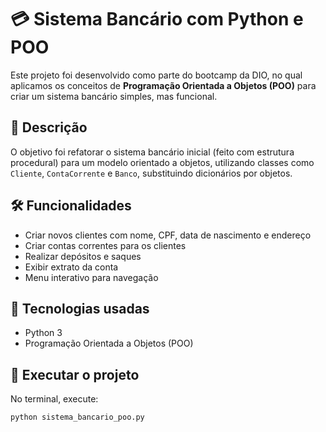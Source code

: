 # 💳 Sistema Bancário com Python e POO

Este projeto foi desenvolvido como parte do bootcamp da DIO, no qual aplicamos os conceitos de **Programação Orientada a Objetos (POO)** para criar um sistema bancário simples, mas funcional.

## 🧩 Descrição

O objetivo foi refatorar o sistema bancário inicial (feito com estrutura procedural) para um modelo orientado a objetos, utilizando classes como `Cliente`, `ContaCorrente` e `Banco`, substituindo dicionários por objetos.

## 🛠️ Funcionalidades

- Criar novos clientes com nome, CPF, data de nascimento e endereço
- Criar contas correntes para os clientes
- Realizar depósitos e saques
- Exibir extrato da conta
- Menu interativo para navegação

## 📌 Tecnologias usadas

- Python 3
- Programação Orientada a Objetos (POO)

## 🔁 Executar o projeto

No terminal, execute:

```bash
python sistema_bancario_poo.py
